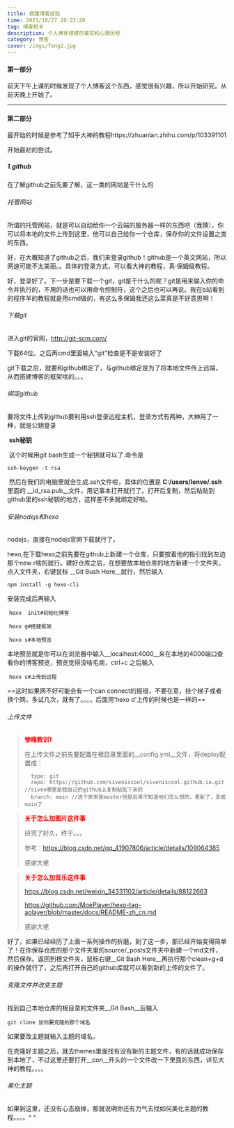 ```yaml
---
title: 搭建博客经验
time: 2021/10/27 20:23:20
tag: 博客相关
description: 个人博客搭建的事实和心理历程
category: 博客
cover: /imgs/feng2.jpg
---
```




#### 第一部分

  前天下午上课的时候发现了个人博客这个东西，感觉很有兴趣，所以开始研究。从前天晚上开始了。

---

#### 第二部分

 最开始的时候是参考了知乎大神的教程https://zhuanlan.zhihu.com/p/103391101

开始最初的尝试。

##### 1.github

  在了解github之前先要了解，这一类的网站是干什么的

######   托管网站

​    所谓的托管网站，就是可以自动给你一个云端的服务器一样的东西吧（我猜），你可以将本地的文件上传到这里，他可以自己给你一个仓库，保存你的文件设置之类的东西。

  好，在大概知道了github之后，我们来登录github！github是一个英文网站，所以网速可能不太美丽。。具体的登录方式，可以看大神的教程，真·保姆级教程。

  好，登录好了。下一步是要下载一个git，git是干什么的呢？git是用来输入你的命令并执行的，不用的话也可以用命令控制符，这个之后也可以再说。我在b站看到的程序羊的教程就是用cmd做的，有这么多保姆我还这么菜真是不好意思啊！

######   下载git

  进入git的官网，http://git-scm.com/

下载64位。之后再cmd里面输入“git”检查是不是安装好了

  git下载之后，就要和github绑定了，与github绑定是为了将本地文件传上远端，从而搭建博客的框架啥的。。。

######   绑定github

​    要将文件上传到github要利用ssh登录远程主机，登录方式有两种，大神用了一种，就是公钥登录

​    **ssh秘钥**

​     这个时候用git bash生成一个秘钥就可以了.命令是

   `ssh-keygen -t rsa`

​     然后在我们的电脑里就会生成.ssh文件啦，具体的位置是 __C:/users/lenvo/.ssh__ 里面的 __id_rsa.pub__文件，用记事本打开就行了。打开后复制，然后粘贴到github里的ssh秘钥的地方，这样差不多就绑定好啦。

###### 安装nodejs和hexo

 nodejs，直接在nodejs官网下载就行了。

 hexo,在下载hexo之前先要在github上新建一个仓库，只要按着他的指引找到左边那个new r啥的就行。建好仓库之后，在想要放本地仓库的地方新建一个文件夹，点入文件夹，右键鼠标 __Git Bush Here__就行，然后输入

`npm install -g hexo-cli`

安装完成后再输入	

​	`hexo  init#初始化博客`

​	`hexo g#搭建框架`

​	`hexo s#本地预览`

本地预览就是你可以在浏览器中输入__localhost:4000__来在本地的4000端口查看你的博客预览，预览觉得没啥毛病，ctrl+c 之后输入

​	`hexo s#上传到远程`

==这时如果网不好可能会有一个can connect的报错，不要在意，挂个梯子或者换个网，多试几次，就有了。。。。后面用’hexo d‘上传的时候也是一样的==

###### 上传文件

>   **<font color=red>惨痛教训1</font>** 
>
> 在上传文件之前先要配置在根目录里面的__config.yml__文件，将deploy配置成：
>
> ```deploy:
>   type: git
>   repo: https://github.com/siveniscool/siveniscool.github.io.git //siven哪里是我自己的github上复制粘贴下来的
>   branch: main //这个原来是master但是后来不知道他们怎么想的，更新了，变成main了
> ```

> <font color='red'>**关于怎么加图片这件事**</font>
>
> 研究了好久，终于。。。
>
> 参考：https://blog.csdn.net/qq_41907806/article/details/109064385
>
> 感谢大佬

> <font color='red'>**关于怎么加音乐这件事**</font>
>
> https://blog.csdn.net/weixin_34331102/article/details/88122663
>
> https://github.com/MoePlayer/hexo-tag-aplayer/blob/master/docs/README-zh_cn.md
>
> 感谢大佬

  好了，如果已经经历了上面一系列操作的折磨，到了这一步，那已经开始变得简单了！在你保存仓库的那个文件夹里的source/_posts文件夹中新建一个md文件，然后保存。返回到根文件夹，鼠标右键__Git Bash Here__再执行那个clean+g+d的操作就行了，之后再打开自己的github库就可以看到新的上传的文件了。

###### 克隆文件并改变主题

找到自己本地仓库的根目录的文件夹__Git Bash__后输入

`git clone 加你要克隆的那个域名`

如果要改主题就输入主题的域名。

在克隆好主题之后，就去themes里面找有没有新的主题文件，有的话就成功保存到本地了，不过这里还要打开__con__开头的一个文件改一下里面的东西，详见大神的教程。。。。

###### 美化主题

如果到这里，还没有心态崩掉，那就说明你还有力气去找如何美化主题的教程。。。。^ ^

